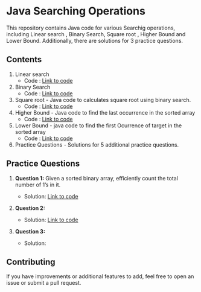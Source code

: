 # Java Searching Operations

This repository contains Java code for various Searchig operations, including Linear search , Binary Search, Square root , Higher Bound and Lower Bound. Additionally, there are solutions for 3 practice questions.

## Contents

1. Linear search
   - Code : [Link to code](https://github.com/adityaprajapati10/DSA-Java/blob/main/Searching/LinearSearch.java)
2. Binary Search
   - Code : [Link to code](https://github.com/adityaprajapati10/DSA-Java/blob/main/Searching/BinarySearch.java)
3. Square root - Java code to calculates square root using binary search.
   - Code : [Link to code](https://github.com/adityaprajapati10/DSA-Java/blob/main/Searching/SquareRoot.java)
4. Higher Bound - Java code to find the last occurrence in the sorted array
   - Code : [Link to code](https://github.com/adityaprajapati10/DSA-Java/blob/main/Searching/HigherBound.java)
5. Lower Bound - java code to find the first Ocurrence of target in the sorted array
   - Code : [Link to code](https://github.com/adityaprajapati10/DSA-Java/blob/main/Searching/LowerBound.java)
6. Practice Questions - Solutions for 5 additional practice questions.


## Practice Questions

1. **Question 1:** Given a sorted binary array, efficiently count the total number of 1’s in it.
   - Solution: [Link to code](https://github.com/adityaprajapati10/DSA-Java/blob/main/Searching/Ques01.java)

2. **Question 2:**
   - Solution: [Link to code](https://github.com/adityaprajapati10/DSA-Java/blob/main/Searching/Ques02.java)

3. **Question 3:** 
   - Solution: 

## Contributing

If you have improvements or additional features to add, feel free to open an issue or submit a pull request.

